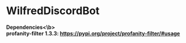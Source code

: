 # WilfredDiscordBot

<b>Dependencies<\b><br>
profanity-filter 1.3.3: https://pypi.org/project/profanity-filter/#usage
